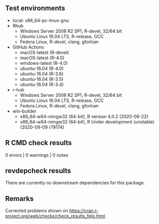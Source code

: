 ## Test environments

- local: x86_64-pc-linux-gnu
- Rhub
    - Windows Server 2008 R2 SP1, R-devel, 32/64 bit
    - Ubuntu Linux 16.04 LTS, R-release, GCC
    - Fedora Linux, R-devel, clang, gfortran
- GitHub Actions
    - macOS-latest (R-devel)
    - macOS-latest (R-4.0)
    - windows-latest (R-4.0)
    - ubuntu-16.04 (R-4.0)
    - ubuntu-16.04 (R-3.6)
    - ubuntu-16.04 (R-3.5)
    - ubuntu-16.04 (R-3.4)
- r-hub
    - Windows Server 2008 R2 SP1, R-devel, 32/64 bit
    - Ubuntu Linux 16.04 LTS, R-release, GCC
    - Fedora Linux, R-devel, clang, gfortran
- win-builder
    - x86_64-w64-mingw32 (64-bit), R version 4.0.2 (2020-06-22)
    - x86_64-w64-mingw32 (64-bit), R Under development (unstable) (2020-09-09 r79174)

## R CMD check results

0 errors | 0 warnings | 0 notes

## revdepcheck results

There are currently no downstream dependencies for this package.

## Remarks

Corrected problems shown on
<https://cran.r-project.org/web/checks/check_results_felp.html>.
